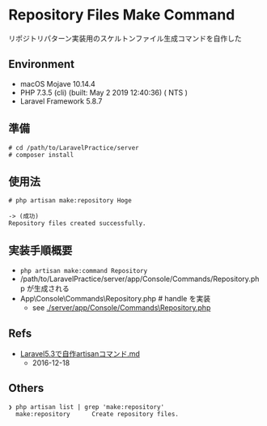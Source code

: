 # Repository Files Make Command

リポジトリパターン実装用のスケルトンファイル生成コマンドを自作した


## Environment
- macOS Mojave 10.14.4
- PHP 7.3.5 (cli) (built: May  2 2019 12:40:36) ( NTS )
- Laravel Framework 5.8.7


## 準備
``` 
# cd /path/to/LaravelPractice/server
# composer install
```

## 使用法
```
# php artisan make:repository Hoge

-> (成功)
Repository files created successfully.

```


## 実装手順概要
- `php artisan make:command Repository`
- /path/to/LaravelPractice/server/app/Console/Commands/Repository.php が生成される
- App\Console\Commands\Repository.php # handle を実装
    - see [./server/app/Console/Commands\Repository.php](./server/app/Console/Commands\Repository.php)


## Refs
- [Laravel5.3で自作artisanコマンド.md](https://bmf-tech.com/posts/Laravel5.3%E3%81%A6%E3%82%99%E8%87%AA%E4%BD%9Cartisan%E3%82%B3%E3%83%9E%E3%83%B3%E3%83%88%E3%82%99.md) 
    - 2016-12-18
    

## Others
``` 
❯ php artisan list | grep 'make:repository'
  make:repository      Create repository files.
```
